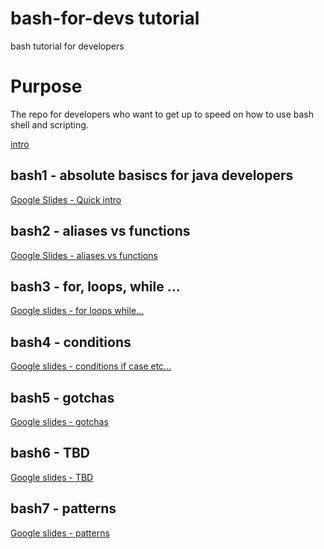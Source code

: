 # bash-for-devs tutorial
bash tutorial for developers

# Purpose
The repo for developers who want to get up to speed on how to use bash shell and scripting.

[intro](0-intro.md)

## bash1 - absolute basiscs for java developers

[Google Slides - Quick intro](https://docs.google.com/presentation/d/1FKluym6hQyNhihrrCj7xWRyi8LxY2M8P12dvrcRsC8M/edit?usp=sharing)

## bash2 - aliases vs functions

[Google Slides - aliases vs functions](https://docs.google.com/presentation/d/1azksR0GRhett1Xu1ayCYu-wT2va7Xhe2SWjT0E4BiSM/edit?usp=sharing)


## bash3 - for, loops, while ...

[Google slides - for loops while...](https://docs.google.com/presentation/d/14JHWKx3CnFmWcuZ4-VOyqB3TsKVTt-kwPZO3VGC3H50/edit?usp=sharing)

## bash4 - conditions

[Google slides - conditions if case etc...](https://drive.google.com/open?id=1VFfiuL5WjrmPQl38sQCh59mGodaEOxMVhKnTwoqVmlA&usp=sharing)


## bash5 - gotchas

[Google slides - gotchas](https://drive.google.com/open?id=1Yf5APi6SRmz-bdLdmYErtnnR2FKOHp9p13HF0slKtyM&usp=sharing)

## bash6 - TBD

[Google slides - TBD](https://drive.google.com/open?id=1HgC3RSQ-82NoQPOlcUW42k9IByzTz5pxIQlxD8Kyeh0&usp=sharing)

## bash7 - patterns

[Google slides - patterns](https://drive.google.com/open?id=18QjwQks4e1iw1gIFW-X48RBt2DJ32Uhsrmz8zmXrIqA&usp=sharing)



